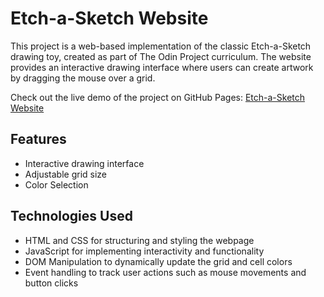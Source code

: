 # Etch-a-Sketch Website
This project is a web-based implementation of the classic Etch-a-Sketch drawing toy, created as part of The Odin Project curriculum. The website provides an interactive drawing interface where users can create artwork by dragging the mouse over a grid.

Check out the live demo of the project on GitHub Pages: [Etch-a-Sketch Website](https://ky-2187.github.io/etch-a-sketch/)

## Features
* Interactive drawing interface
* Adjustable grid size
* Color Selection

## Technologies Used
* HTML and CSS for structuring and styling the webpage
* JavaScript for implementing interactivity and functionality
* DOM Manipulation to dynamically update the grid and cell colors
* Event handling to track user actions such as mouse movements and button clicks